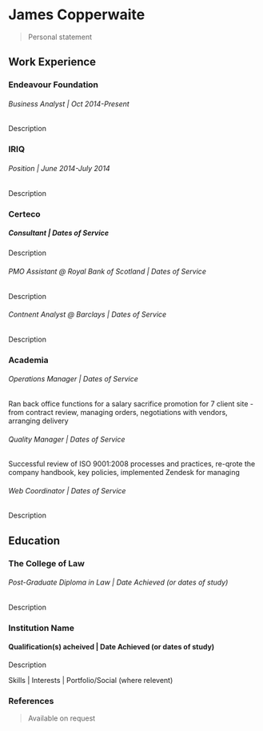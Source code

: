 # James Copperwaite
<!---###### Phone | your@email.com--->

> Personal statement

## Work Experience
### Endeavour Foundation
###### Business Analyst | Oct 2014-Present
Description

### IRIQ
###### Position | June 2014-July 2014
Description

### Certeco
##### Consultant | Dates of Service
Description
###### PMO Assistant @ Royal Bank of Scotland | Dates of Service
Description
###### Contnent Analyst @ Barclays | Dates of Service
Description

### Academia
###### Operations Manager | Dates of Service
Ran back office functions for a salary sacrifice promotion for 7 client site - from contract review, managing orders, negotiations with vendors, arranging delivery
###### Quality Manager | Dates of Service
Successful review of ISO 9001:2008 processes and practices, re-qrote the company handbook, key policies, implemented Zendesk for managing 
###### Web Coordinator | Dates of Service
Description

## Education
### The College of Law
###### Post-Graduate Diploma in Law | Date Achieved (or dates of study)
Description

### Institution Name
#### Qualification(s) acheived | Date Achieved (or dates of study)
Description

Skills | Interests | Portfolio/Social (where relevent)

### References
> Available on request
<!---##### Their Name
###### Phone | their@email.com
Brief description of relationship personal/professional
--->
